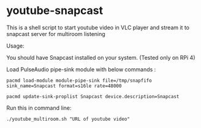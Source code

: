 # youtube-snapcast
This is a shell script to start youtube video in VLC player and stream it to snapcast server for multiroom listening


Usage:

You should have Snapcast installed on your system. (Tested only on RPi 4)


Load PulseAudio pipe-sink module with below commands :

`pacmd load-module module-pipe-sink file=/tmp/snapfifo sink_name=Snapcast format=s16le rate=48000`

`pacmd update-sink-proplist Snapcast device.description=Snapcast`




Run this in command line: 

`./youtube_multiroom.sh "URL of youtube video"`
